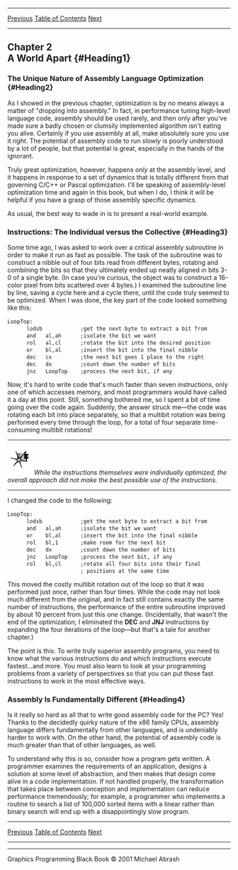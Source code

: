   ------------------------ --------------------------------- --------------------
  [Previous](01-06.html)   [Table of Contents](index.html)   [Next](02-02.html)
  ------------------------ --------------------------------- --------------------

Chapter 2\
 A World Apart {#Heading1}
--------------

### The Unique Nature of Assembly Language Optimization {#Heading2}

As I showed in the previous chapter, optimization is by no means always
a matter of "dropping into assembly." In fact, in performance tuning
high-level language code, assembly should be used rarely, and then only
after you've made sure a badly chosen or clumsily implemented algorithm
isn't eating you alive. Certainly if you use assembly at all, make
absolutely sure you use it *right*. The potential of assembly code to
run *slowly* is poorly understood by a lot of people, but that potential
is great, especially in the hands of the ignorant.

Truly great optimization, however, happens *only* at the assembly level,
and it happens in response to a set of dynamics that is totally
different from that governing C/C++ or Pascal optimization. I'll be
speaking of assembly-level optimization time and again in this book, but
when I do, I think it will be helpful if you have a grasp of those
assembly specific dynamics.

As usual, the best way to wade in is to present a real-world example.

### Instructions: The Individual versus the Collective {#Heading3}

Some time ago, I was asked to work over a critical assembly subroutine
in order to make it run as fast as possible. The task of the subroutine
was to construct a nibble out of four bits read from different bytes,
rotating and combining the bits so that they ultimately ended up neatly
aligned in bits 3-0 of a single byte. (In case you're curious, the
object was to construct a 16-color pixel from bits scattered over 4
bytes.) I examined the subroutine line by line, saving a cycle here and
a cycle there, until the code truly seemed to be optimized. When I was
done, the key part of the code looked something like this:

    LoopTop:
          lodsb            ;get the next byte to extract a bit from
          and   al,ah      ;isolate the bit we want
          rol   al,cl      ;rotate the bit into the desired position
          or    bl,al      ;insert the bit into the final nibble
          dec   cx         ;the next bit goes 1 place to the right
          dec   dx         ;count down the number of bits
          jnz   LoopTop    ;process the next bit, if any

Now, it's hard to write code that's much faster than seven instructions,
only one of which accesses memory, and most programmers would have
called it a day at this point. Still, something bothered me, so I spent
a bit of time going over the code again. Suddenly, the answer struck
me—the code was rotating each bit into place separately, so that a
multibit rotation was being performed every time through the loop, for a
total of four separate time-consuming multibit rotations!

  ------------------- -----------------------------------------------------------------------------------------------------------------------------------------------
  ![](images/i.jpg)   *While the instructions themselves were individually optimized, the overall approach did not make the best possible use of the instructions.*
  ------------------- -----------------------------------------------------------------------------------------------------------------------------------------------

I changed the code to the following:

    LoopTop:
          lodsb            ;get the next byte to extract a bit from
          and   al,ah      ;isolate the bit we want
          or    bl,al      ;insert the bit into the final nibble
          rol   bl,1       ;make room for the next bit
          dec   dx         ;count down the number of bits
          jnz   LoopTop    ;process the next bit, if any
          rol   bl,cl      ;rotate all four bits into their final
                           ; positions at the same time

This moved the costly multibit rotation out of the loop so that it was
performed just once, rather than four times. While the code may not look
much different from the original, and in fact still contains exactly the
same number of instructions, the performance of the entire subroutine
improved by about 10 percent from just this one change. (Incidentally,
that wasn't the end of the optimization; I eliminated the **DEC** and
**JNJ** instructions by expanding the four iterations of the loop—but
that's a tale for another chapter.)

The point is this: To write truly superior assembly programs, you need
to know what the various instructions do and which instructions execute
fastest...and more. You must also learn to look at your programming
problems from a variety of perspectives so that you can put those fast
instructions to work in the most effective ways.

### Assembly Is Fundamentally Different {#Heading4}

Is it really so hard as all that to write good assembly code for the PC?
Yes! Thanks to the decidedly quirky nature of the x86 family CPUs,
assembly language differs fundamentally from other languages, and is
undeniably harder to work with. On the other hand, the potential of
assembly code is much greater than that of other languages, as well.

To understand why this is so, consider how a program gets written. A
programmer examines the requirements of an application, designs a
solution at some level of abstraction, and then makes that design come
alive in a code implementation. If not handled properly, the
transformation that takes place between conception and implementation
can reduce performance tremendously; for example, a programmer who
implements a routine to search a list of 100,000 sorted items with a
linear rather than binary search will end up with a disappointingly slow
program.

  ------------------------ --------------------------------- --------------------
  [Previous](01-06.html)   [Table of Contents](index.html)   [Next](02-02.html)
  ------------------------ --------------------------------- --------------------

* * * * *

Graphics Programming Black Book © 2001 Michael Abrash
